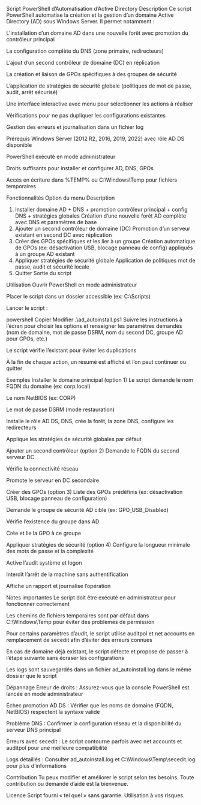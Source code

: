 Script PowerShell d’Automatisation d’Active Directory
Description
Ce script PowerShell automatise la création et la gestion d’un domaine Active Directory (AD) sous Windows Server.
Il permet notamment :

L’installation d’un domaine AD dans une nouvelle forêt avec promotion du contrôleur principal

La configuration complète du DNS (zone primaire, redirecteurs)

L’ajout d’un second contrôleur de domaine (DC) en réplication

La création et liaison de GPOs spécifiques à des groupes de sécurité

L’application de stratégies de sécurité globale (politiques de mot de passe, audit, arrêt sécurisé)

Une interface interactive avec menu pour sélectionner les actions à réaliser

Vérifications pour ne pas dupliquer les configurations existantes

Gestion des erreurs et journalisation dans un fichier log

Prérequis
Windows Server (2012 R2, 2016, 2019, 2022) avec rôle AD DS disponible

PowerShell exécuté en mode administrateur

Droits suffisants pour installer et configurer AD, DNS, GPOs

Accès en écriture dans %TEMP% ou C:\Windows\Temp pour fichiers temporaires

Fonctionnalités
Option du menu	Description
1. Installer domaine AD + DNS + promotion contrôleur principal + config DNS + stratégies globales	Création d’une nouvelle forêt AD complète avec DNS et paramètres de base
2. Ajouter un second contrôleur de domaine (DC)	Promotion d’un serveur existant en second DC avec réplication
3. Créer des GPOs spécifiques et les lier à un groupe	Création automatique de GPOs (ex: désactivation USB, blocage panneau de config) appliqués à un groupe AD existant
4. Appliquer stratégies de sécurité globale	Application de politiques mot de passe, audit et sécurité locale
5. Quitter	Sortie du script

Utilisation
Ouvrir PowerShell en mode administrateur

Placer le script dans un dossier accessible (ex: C:\Scripts)

Lancer le script :

powershell
Copier
Modifier
.\ad_autoinstall.ps1
Suivre les instructions à l’écran pour choisir les options et renseigner les paramètres demandés (nom de domaine, mot de passe DSRM, nom du second DC, groupe AD pour GPOs, etc.)

Le script vérifie l’existant pour éviter les duplications

À la fin de chaque action, un résumé est affiché et l’on peut continuer ou quitter

Exemples
Installer le domaine principal (option 1)
Le script demande le nom FQDN du domaine (ex: corp.local)

Le nom NetBIOS (ex: CORP)

Le mot de passe DSRM (mode restauration)

Installe le rôle AD DS, DNS, crée la forêt, la zone DNS, configure les redirecteurs

Applique les stratégies de sécurité globales par défaut

Ajouter un second contrôleur (option 2)
Demande le FQDN du second serveur DC

Vérifie la connectivité réseau

Promote le serveur en DC secondaire

Créer des GPOs (option 3)
Liste des GPOs prédéfinis (ex: désactivation USB, blocage panneau de configuration)

Demande le groupe de sécurité AD cible (ex: GPO_USB_Disabled)

Vérifie l’existence du groupe dans AD

Crée et lie la GPO à ce groupe

Appliquer stratégies de sécurité (option 4)
Configure la longueur minimale des mots de passe et la complexité

Active l’audit système et logon

Interdit l’arrêt de la machine sans authentification

Affiche un rapport et journalise l’opération

Notes importantes
Le script doit être exécuté en administrateur pour fonctionner correctement

Les chemins de fichiers temporaires sont par défaut dans C:\Windows\Temp pour éviter des problèmes de permission

Pour certains paramètres d’audit, le script utilise auditpol et net accounts en remplacement de secedit afin d’éviter des erreurs connues

En cas de domaine déjà existant, le script détecte et propose de passer à l’étape suivante sans écraser les configurations

Les logs sont sauvegardés dans un fichier ad_autoinstall.log dans le même dossier que le script

Dépannage
Erreur de droits : Assurez-vous que la console PowerShell est lancée en mode administrateur

Échec promotion AD DS : Vérifier que les noms de domaine (FQDN, NetBIOS) respectent la syntaxe valide

Problème DNS : Confirmer la configuration réseau et la disponibilité du serveur DNS principal

Erreurs avec secedit : Le script contourne parfois avec net accounts et auditpol pour une meilleure compatibilité

Logs détaillés : Consulter ad_autoinstall.log et C:\Windows\Temp\secedit.log pour plus d’informations

Contribution
Tu peux modifier et améliorer le script selon tes besoins. Toute contribution ou demande d’aide est la bienvenue.

Licence
Script fourni « tel quel » sans garantie. Utilisation à vos risques.

